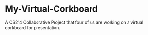 # My-Virtual-Corkboard
A CS214 Collaborative Project that four of us are working on a virtual corkboard for presentation.
